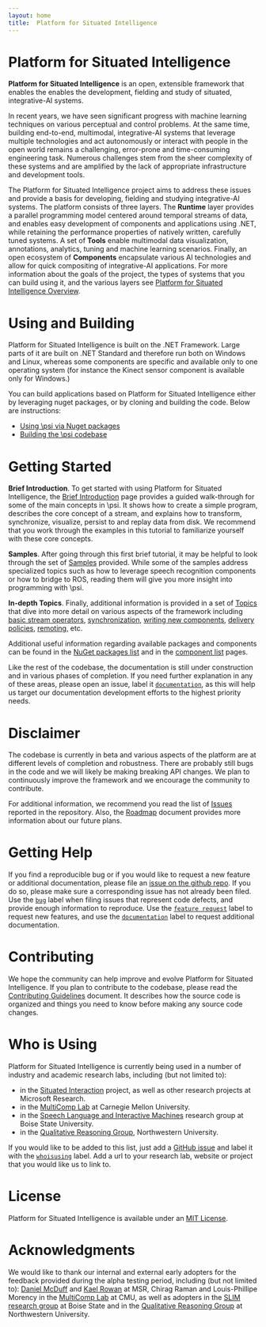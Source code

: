 ```yaml
---
layout: home
title:  Platform for Situated Intelligence
---
```


# Platform for Situated Intelligence

**Platform for Situated Intelligence** is an open, extensible framework that enables the enables the development, fielding and study of situated, integrative-AI systems. 

In recent years, we have seen significant progress with machine learning techniques on various perceptual and control problems. At the same time, building end-to-end, multimodal, integrative-AI systems that leverage multiple technologies and act autonomously or interact with people in the open world remains a challenging, error-prone and time-consuming engineering task. Numerous challenges stem from the sheer complexity of these systems and are amplified by the lack of appropriate infrastructure and development tools.

The Platform for Situated Intelligence project aims to address these issues and provide a basis for developing, fielding and studying integrative-AI systems. The platform consists of three layers. The **Runtime** layer provides a parallel programming model centered around temporal streams of data, and enables easy development of components and applications using .NET, while retaining the performance properties of natively written, carefully tuned systems. A set of **Tools** enable multimodal data visualization, annotations, analytics, tuning and machine learning scenarios. Finally, an open ecosystem of **Components** encapsulate various AI technologies and allow for quick compositing of integrative-AI applications. For more information about the goals of the project, the types of systems that you can build using it, and the various layers see [Platform for Situated Intelligence Overview](/psi/PlatformOverview).

# Using and Building

Platform for Situated Intelligence is built on the .NET Framework. Large parts of it are built on .NET Standard and therefore run both on Windows and Linux, whereas some components are specific and available only to one operating system (for instance the Kinect sensor component is available only for Windows.)

You can build applications based on Platform for Situated Intelligence either by leveraging nuget packages, or by cloning and building the code. Below are instructions:

* [Using \\psi via Nuget packages](/psi/UsingWithNuget)
* [Building the \\psi codebase](/psi/BuildingPsi)

# Getting Started

__Brief Introduction__. To get started with using Platform for Situated Intelligence, the [Brief Introduction](/psi/tutorials) page provides a guided walk-through for some of the main concepts in \\psi. It shows how to create a simple program, describes the core concept of a stream, and explains how to transform, synchronize, visualize, persist to and replay data from disk. We recommend that you work through the examples in this tutorial to familiarize yourself with these core concepts.

__Samples__. After going through this first brief tutorial, it may be helpful to look through the set of [Samples](/psi/samples) provided. While some of the samples address specialized topics such as how to leverage speech recognition components or how to bridge to ROS, reading them will give you more insight into programming with \\psi.

__In-depth Topics__. Finally, additional information is provided in a set of [Topics](/psi/topics) that dive into more detail on various aspects of the framework including [basic stream operators](/psi/topics/InDepth.BasicStreamOperators), [synchronization](/psi/topics/InDepth.Synchronization),  [writing new components](/psi/topics/InDepth.WritingComponents), [delivery policies](/psi/topics/InDepth.DeliveryPolicies), [remoting](/psi/topics/InDepth.Remoting), etc.

Additional useful information regarding available packages and components can be found in the [NuGet packages list](/psi/NuGetPackagesList) and in the [component list](/psi/ComponentsList) pages.

Like the rest of the codebase, the documentation is still under construction and in various phases of completion. If you need further explanation in any of these areas, please open an issue, label it [`documentation`](https://github.com/Microsoft/psi/labels/documentation), as this will help us target our documentation development efforts to the highest priority needs.

# Disclaimer

The codebase is currently in beta and various aspects of the platform are at different levels of completion and robustness. There are probably still bugs in the code and we will likely be making breaking API changes. We plan to continuously improve the framework and we encourage the community to contribute.

For additional information, we recommend you read the list of [Issues](https://github.com/Microsoft/psi/issues) reported in the repository. Also, the [Roadmap](/psi/Roadmap) document provides more information about our future plans.

# Getting Help

If you find a reproducible bug or if you would like to request a new feature or additional documentation, please file an [issue on the github repo](https://github.com/Microsoft/psi/issues). If you do so, please make sure a corresponding issue has not already been filed. Use the [`bug`](https://github.com/Microsoft/psi/labels/bug) label when filing issues that represent code defects, and provide enough information to reproduce. Use the [`feature request`](https://github.com/Microsoft/psi/labels/feature%20request) label to request new features, and use the [`documentation`](https://github.com/Microsoft/psi/labels/documentation) label to request additional documentation. 

# Contributing

We hope the community can help improve and evolve Platform for Situated Intelligence. If you plan to contribute to the codebase, please read the [Contributing Guidelines](https://github.com/Microsoft/psi/blob/master/CONTRIBUTING.md) document. It describes how the source code is organized and things you need to know before making any source code changes.

# Who is Using

Platform for Situated Intelligence is currently being used in a number of industry and academic research labs, including (but not limited to):
* in the [Situated Interaction](https://www.microsoft.com/en-us/research/project/situated-interaction/) project, as well as other research projects at Microsoft Research.
* in the [MultiComp Lab](http://multicomp.cs.cmu.edu/) at Carnegie Mellon University.
* in the [Speech Language and Interactive Machines](https://coen.boisestate.edu/slim/) research group at Boise State University.
* in the [Qualitative Reasoning Group](http://www.qrg.northwestern.edu/), Northwestern University. 

If you would like to be added to this list, just add a [GitHub issue](https://github.com/Microsoft/psi/issues) and label it with the [`whoisusing`](https://github.com/Microsoft/psi/labels/whoisusing) label. Add a url to your research lab, website or project that you would like us to link to. 

# License

Platform for Situated Intelligence is available under an [MIT License](https://github.com/Microsoft/psi/blob/master/LICENSE.txt).

# Acknowledgments

We would like to thank our internal and external early adopters for the feedback provided during the alpha testing period, including (but not limited to): [Daniel McDuff](http://alumni.media.mit.edu/~djmcduff/) and [Kael Rowan](https://www.microsoft.com/en-us/research/people/kaelr/) at MSR, Chirag Raman and Louis-Phillipe Morency in the [MultiComp Lab](http://multicomp.cs.cmu.edu/) at CMU, as well as adopters in the [SLIM research group](https://coen.boisestate.edu/slim/) at Boise State and in the [Qualitative Reasoning Group](http://www.qrg.northwestern.edu/) at Northwestern University.
